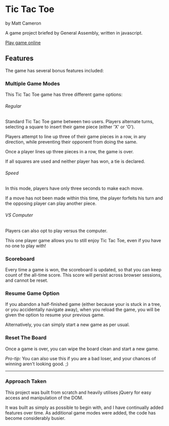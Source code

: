 # Tic Tac Toe
by Matt Cameron

A game project briefed by General Assembly, written in javascript.

[Play game online](http://mattcameron.github.io/Tic-Tac-Toe/)

## Features

The game has several bonus features included:

### Multiple Game Modes
This Tic Tac Toe game has three different game options:

###### Regular

Standard Tic Tac Toe game between two users. Players alternate turns, selecting a square to insert their game piece (either 'X' or 'O').

Players attempt to line up three of their game pieces in a row, in any direction, while preventing their opponent from doing the same.

Once a player lines up three pieces in a row, the game is over.

If all squares are used and neither player has won, a tie is declared.

###### Speed

In this mode, players have only three seconds to make each move.

If a move has not been made within this time, the player forfeits his turn and the opposing player can play another piece.

###### VS Computer

Players can also opt to play versus the computer.

This one player game allows you to still enjoy Tic Tac Toe, even if you have no one to play with!


### Scoreboard

Every time a game is won, the scoreboard is updated, so that you can keep count of the all-time score. This score will persist across browser sessions, and cannot be reset.


### Resume Game Option

If you abandon a half-finished game (either because your is stuck in a tree, or you accidentally navigate away), when you reload the game, you will be given the option to resume your previous game.

Alternatively, you can simply start a new game as per usual.

### Reset The Board

Once a game is over, you can wipe the board clean and start a new game.

*Pro-tip:* You can also use this if you are a bad loser, and your chances of winning aren't looking good. ;)

__________________


### Approach Taken

This project was built from scratch and heavily utilises jQuery for easy access and manipulation of the DOM.

It was built as simply as possible to begin with, and I have continually added features over time. As additional game modes were added, the code has become considerably busier.







